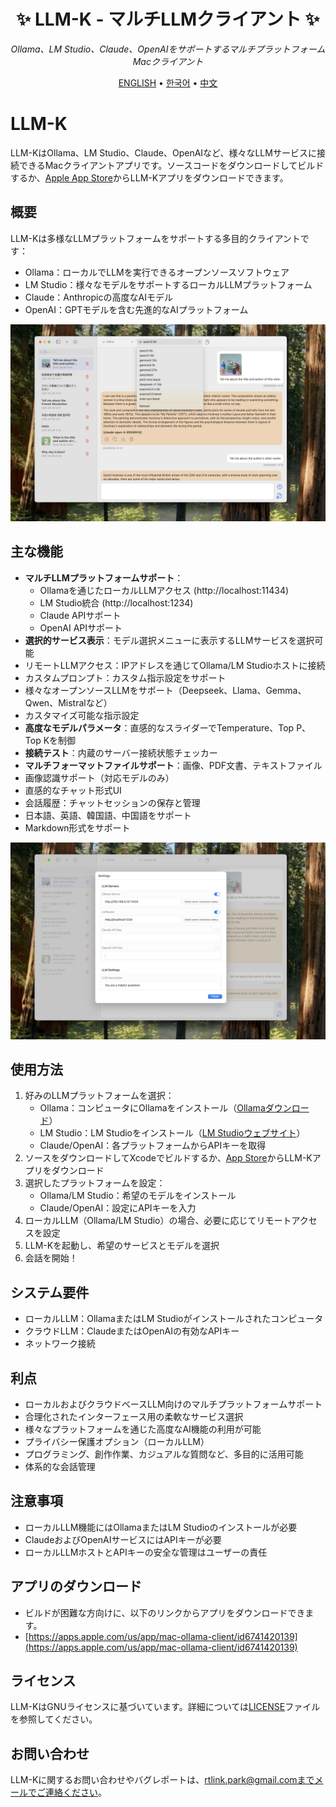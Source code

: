 <div align='center'>


# ✨ LLM-K - マルチLLMクライアント ✨

_Ollama、LM Studio、Claude、OpenAIをサポートするマルチプラットフォームMacクライアント_

[ENGLISH](README.md) •
[한국어](README_KR.md) •
[中文](README_CH.md)

</div>

# LLM-K

LLM-KはOllama、LM Studio、Claude、OpenAIなど、様々なLLMサービスに接続できるMacクライアントアプリです。ソースコードをダウンロードしてビルドするか、[Apple App Store](https://apps.apple.com/us/app/mac-ollama-client/id6741420139)からLLM-Kアプリをダウンロードできます。

## 概要

LLM-Kは多様なLLMプラットフォームをサポートする多目的クライアントです：
- Ollama：ローカルでLLMを実行できるオープンソースソフトウェア
- LM Studio：様々なモデルをサポートするローカルLLMプラットフォーム
- Claude：Anthropicの高度なAIモデル
- OpenAI：GPTモデルを含む先進的なAIプラットフォーム

![poster](image_en.jpg)

## 主な機能

- **マルチLLMプラットフォームサポート**：
  - Ollamaを通じたローカルLLMアクセス (http://localhost:11434)
  - LM Studio統合 (http://localhost:1234)
  - Claude APIサポート
  - OpenAI APIサポート
- **選択的サービス表示**：モデル選択メニューに表示するLLMサービスを選択可能
- リモートLLMアクセス：IPアドレスを通じてOllama/LM Studioホストに接続
- カスタムプロンプト：カスタム指示設定をサポート
- 様々なオープンソースLLMをサポート（Deepseek、Llama、Gemma、Qwen、Mistralなど）
- カスタマイズ可能な指示設定
- **高度なモデルパラメータ**：直感的なスライダーでTemperature、Top P、Top Kを制御
- **接続テスト**：内蔵のサーバー接続状態チェッカー
- **マルチフォーマットファイルサポート**：画像、PDF文書、テキストファイル
- 画像認識サポート（対応モデルのみ）
- 直感的なチャット形式UI
- 会話履歴：チャットセッションの保存と管理
- 日本語、英語、韓国語、中国語をサポート
- Markdown形式をサポート

![poster](image_settings.jpg)

## 使用方法

1. 好みのLLMプラットフォームを選択：
   - Ollama：コンピュータにOllamaをインストール（[Ollamaダウンロード](https://ollama.com/download)）
   - LM Studio：LM Studioをインストール（[LM Studioウェブサイト](https://lmstudio.ai/)）
   - Claude/OpenAI：各プラットフォームからAPIキーを取得
2. ソースをダウンロードしてXcodeでビルドするか、[App Store](https://apps.apple.com/us/app/mac-ollama-client/id6741420139)からLLM-Kアプリをダウンロード
3. 選択したプラットフォームを設定：
   - Ollama/LM Studio：希望のモデルをインストール
   - Claude/OpenAI：設定にAPIキーを入力
4. ローカルLLM（Ollama/LM Studio）の場合、必要に応じてリモートアクセスを設定
5. LLM-Kを起動し、希望のサービスとモデルを選択
6. 会話を開始！

## システム要件

- ローカルLLM：OllamaまたはLM Studioがインストールされたコンピュータ
- クラウドLLM：ClaudeまたはOpenAIの有効なAPIキー
- ネットワーク接続

## 利点

- ローカルおよびクラウドベースLLM向けのマルチプラットフォームサポート
- 合理化されたインターフェース用の柔軟なサービス選択
- 様々なプラットフォームを通じた高度なAI機能の利用が可能
- プライバシー保護オプション（ローカルLLM）
- プログラミング、創作作業、カジュアルな質問など、多目的に活用可能
- 体系的な会話管理

## 注意事項

- ローカルLLM機能にはOllamaまたはLM Studioのインストールが必要
- ClaudeおよびOpenAIサービスにはAPIキーが必要
- ローカルLLMホストとAPIキーの安全な管理はユーザーの責任

## アプリのダウンロード

- ビルドが困難な方向けに、以下のリンクからアプリをダウンロードできます。
- [https://apps.apple.com/us/app/mac-ollama-client/id6741420139](https://apps.apple.com/us/app/mac-ollama-client/id6741420139)

## ライセンス

LLM-KはGNUライセンスに基づいています。詳細については[LICENSE](LICENSE)ファイルを参照してください。

## お問い合わせ

LLM-Kに関するお問い合わせやバグレポートは、rtlink.park@gmail.comまでメールでご連絡ください。
